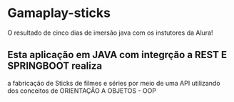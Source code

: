 # Gamaplay-sticks
O resultado de cinco dias de imersão java com os instutores da Alura!
## Esta aplicação em JAVA com integrção a REST E SPRINGBOOT realiza
a fabricação de Sticks de filmes e séries por meio de uma API utilizando dos conceitos
de ORIENTAÇÃO A OBJETOS - OOP
